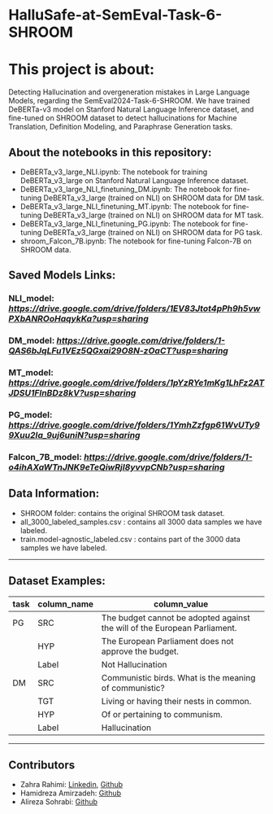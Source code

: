 # HalluSafe-at-SemEval-Task-6-SHROOM

# This project is about:
Detecting Hallucination and overgeneration mistakes in Large Language Models, regarding the SemEval2024-Task-6-SHROOM.
We have trained DeBERTa-v3 model on Stanford Natural Language Inference dataset, and fine-tuned on SHROOM dataset to detect hallucinations for Machine Translation, Definition Modeling, and Paraphrase Generation tasks.

## About the notebooks in this repository:
- DeBERTa_v3_large_NLI.ipynb: The notebook for training DeBERTa_v3_large on Stanford Natural Language Inference dataset.
- DeBERTa_v3_large_NLI_finetuning_DM.ipynb: The notebook for fine-tuning DeBERTa_v3_large (trained on NLI) on SHROOM data for DM task.
- DeBERTa_v3_large_NLI_finetuning_MT.ipynb: The notebook for fine-tuning DeBERTa_v3_large (trained on NLI) on SHROOM data for MT task.
- DeBERTa_v3_large_NLI_finetuning_PG.ipynb: The notebook for fine-tuning DeBERTa_v3_large (trained on NLI) on SHROOM data for PG task.
- shroom_Falcon_7B.ipynb: The notebook for fine-tuning Falcon-7B on SHROOM data.


## Saved Models Links:
### NLI_model: *https://drive.google.com/drive/folders/1EV83Jtot4pPh9h5vwPXbANROoHaqykKa?usp=sharing*

### DM_model: *https://drive.google.com/drive/folders/1-QAS6bJqLFu1VEz5QGxai29O8N-zOaCT?usp=sharing*

### MT_model: *https://drive.google.com/drive/folders/1pYzRYe1mKg1LhFz2ATJDSU1FlnBDz8kV?usp=sharing*

### PG_model: *https://drive.google.com/drive/folders/1YmhZzfgp61WvUTy99Xuu2Ia_9uj6uniN?usp=sharing*

### Falcon_7B_model: *https://drive.google.com/drive/folders/1-o4ihAXaWTnJNK9eTeQiwRjI8yvvpCNb?usp=sharing*

## Data Information:
- SHROOM folder: contains the original SHROOM task dataset.
- all_3000_labeled_samples.csv : contains all 3000 data samples we have labeled.
- train.model-agnostic_labeled.csv : contains part of the 3000 data samples we have labeled.


---------------------------------------
## Dataset Examples:

| task | column_name | column_value |
|----------|----------|-------------------------------------------------------------------|
| PG    | SRC| The budget cannot be adopted against the will of the European Parliament.|
|          | HYP|  The European Parliament does not approve the budget. |
|          | Label| Not Hallucination|
| DM    | SRC| Communistic birds. What is the meaning of communistic? |
|          | TGT| Living or having their nests in common. |
|          | HYP|Of or pertaining to communism. |
|          | Label| Hallucination|


------------------

## Contributors
- Zahra Rahimi: [Linkedin](https://www.linkedin.com/in/zahra-rahimi-7a089115b/), [Github](https://github.com/z-rahimi-r)
- Hamidreza Amirzadeh: [Github](https://github.com/Hamiiidreza)
- Alireza Sohrabi: [Github](https://github.com/SohrabiAlir)



